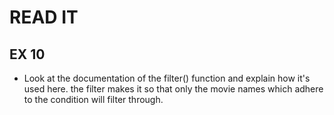 # READ IT
## EX 10
* Look at the documentation of the filter() function and explain how it's used here.
    the filter makes it so that only the movie names which adhere to the condition will filter through. 